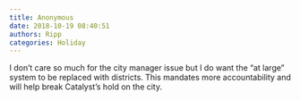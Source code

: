```yaml
---
title: Anonymous
date: 2018-10-19 08:40:51
authors: Ripp
categories: Holiday
---
```


 I don’t care so much for the city manager issue but I do want the “at large” system to be replaced with districts.   This mandates more accountability and will help break Catalyst’s hold on the city.